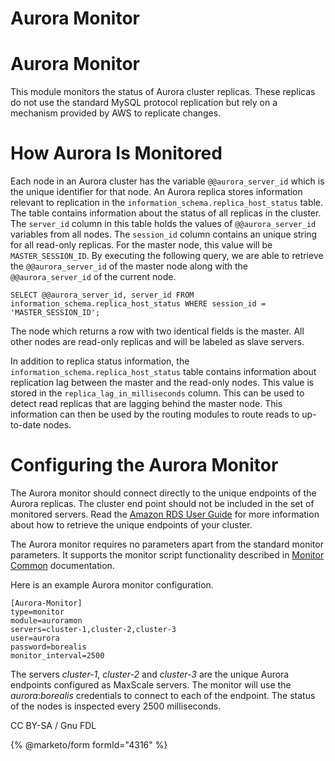 
# Aurora Monitor

# Aurora Monitor


This module monitors the status of Aurora cluster replicas. These replicas do
not use the standard MySQL protocol replication but rely on a mechanism provided
by AWS to replicate changes.


# How Aurora Is Monitored


Each node in an Aurora cluster has the variable `@@aurora_server_id` which is
the unique identifier for that node. An Aurora replica stores information
relevant to replication in the `information_schema.replica_host_status`
table. The table contains information about the status of all replicas in the
cluster. The `server_id` column in this table holds the values of
`@@aurora_server_id` variables from all nodes. The `session_id` column contains
an unique string for all read-only replicas. For the master node, this value
will be `MASTER_SESSION_ID`. By executing the following query, we are able to
retrieve the `@@aurora_server_id` of the master node along with the
`@@aurora_server_id` of the current node.



```
SELECT @@aurora_server_id, server_id FROM information_schema.replica_host_status WHERE session_id = 'MASTER_SESSION_ID';
```



The node which returns a row with two identical fields is the master. All other
nodes are read-only replicas and will be labeled as slave servers.


In addition to replica status information, the
`information_schema.replica_host_status` table contains information about
replication lag between the master and the read-only nodes. This value is stored
in the `replica_lag_in_milliseconds` column. This can be used to detect read
replicas that are lagging behind the master node. This information can then be
used by the routing modules to route reads to up-to-date nodes.


# Configuring the Aurora Monitor


The Aurora monitor should connect directly to the unique endpoints of the Aurora
replicas. The cluster end point should not be included in the set of monitored
servers. Read the [Amazon RDS User Guide](https://docs.aws.amazon.com/AmazonRDS/latest/UserGuide/CHAP_Aurora.html#Aurora.Overview.Endpoints)
for more information about how to retrieve the unique endpoints of your cluster.


The Aurora monitor requires no parameters apart from the standard monitor
parameters. It supports the monitor script functionality described in
[Monitor Common](mariadb-maxscale-23-common-monitor-parameters.md) documentation.


Here is an example Aurora monitor configuration.



```
[Aurora-Monitor]
type=monitor
module=auroramon
servers=cluster-1,cluster-2,cluster-3
user=aurora
password=borealis
monitor_interval=2500
```



The servers *cluster-1*, *cluster-2* and *cluster-3* are the unique Aurora
endpoints configured as MaxScale servers. The monitor will use the
*aurora*:*borealis* credentials to connect to each of the endpoint. The status
of the nodes is inspected every 2500 milliseconds.


CC BY-SA / Gnu FDL


{% @marketo/form formId="4316" %}
